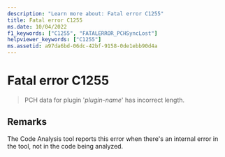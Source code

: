 ```yaml
---
description: "Learn more about: Fatal error C1255"
title: Fatal error C1255
ms.date: 10/04/2022
f1_keywords: ["C1255", "FATALERROR_PCHSyncLost"]
helpviewer_keywords: ["C1255"]
ms.assetid: a97da6bd-06dc-42bf-9158-0de1ebb90d4a
---
```

# Fatal error C1255

> PCH data for plugin '*plugin-name*' has incorrect length.

## Remarks

The Code Analysis tool reports this error when there's an internal error in the tool, not in the code being analyzed.
